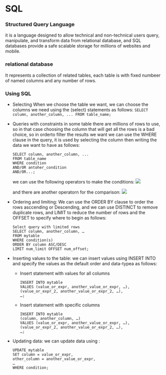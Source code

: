 # SQL

### Structured Query Language
it is a language designed to allow technical and non-technical users query, manipulate, and transform data from relational database, and SQL databases provide a safe scalable storage for millions of websites and mobile.
### relational database
It represents a collection of related tables, each table is with fixed numbeer of named columns and any number of rows.
 
### Using SQL
* Selecting
   When we choose the table we want, we can choose the columns we need using the (select) statements as follows:
        ```
        SELECT column, another_column, ...
        FROM table_name;
        ```
* Queries with constraints
    in some table there are millions of rows to use, so in that case choosing the column that will get all the rows is a bad choice, so in orderto filter the results we want we can use the WHERE clause in the query, it is used by selecting the column then writing the data we want to have as follows:
    ```
    SELECT column, another_column, ...
    FROM table_name
    WHERE condition
    AND/OR antoher_condition
    AND/OR...;
    ```
    we can use the following operators to make the conditions:
        ![](https://i.ibb.co/WB97Cqm/op1.png)

    and there are another operatorn for the comparison:
        ![](https://i.ibb.co/zZNDk52/op2.png)

* Ordering and limiting:
    We can use the ORDER BY clause to order the rows asccending or Descending, and we can use DISTINCT to remove duplicate rows, and LIMIT to reduce the number of rows and the OFFSET to specify where to begin as follows:
    ```
    Select query with limited rows
    SELECT column, another_column, …
    FROM mytable
    WHERE condition(s)
    ORDER BY column ASC/DESC
    LIMIT num_limit OFFSET num_offset;
    ```
* Inserting values to the table:
    we can insert values using INSERT INTO and specify the values as the default order and data-typea as follows:
    * Insert statement with values for all columns
        ```
        INSERT INTO mytable
        VALUES (value_or_expr, another_value_or_expr, …),
       (value_or_expr_2, another_value_or_expr_2, …),
       …;
       ```
    * Insert statement with specific columns
        ```
        INSERT INTO mytable
        (column, another_column, …)
        VALUES (value_or_expr, another_value_or_expr, …),
        (value_or_expr_2, another_value_or_expr_2, …),
        …;
        ```
* Updating data:
    we can update data using :
    ```
    UPDATE mytable
    SET column = value_or_expr, 
    other_column = another_value_or_expr, 
    …
    WHERE condition;
    ```

